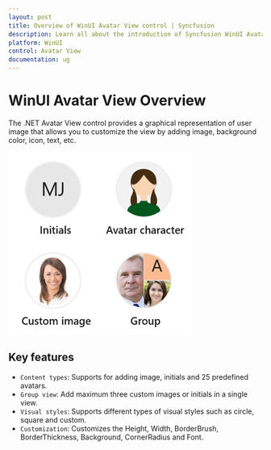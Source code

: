 ```yaml
---
layout: post
title: Overview of WinUI Avatar View control | Syncfusion
description: Learn all about the introduction of Syncfusion WinUI Avatar View Control (SfAvatarView) with essential features and more here.
platform: WinUI
control: Avatar View
documentation: ug
---
```


# WinUI Avatar View Overview

The .NET Avatar View control provides a graphical representation of user image that allows you to customize the view by adding image, background color, icon, text, etc.

![WinUI Avatar View control overview](avatarview_images/winui_avatarview_overview.png)

## Key features

* `Content types`: Supports for adding image, initials and 25 predefined avatars.
* `Group view`: Add maximum three custom images or initials in a single view.
* `Visual styles`: Supports different types of visual styles such as circle, square and custom. 
* `Customization`: Customizes the Height, Width, BorderBrush, BorderThickness, Background, CornerRadius and Font.